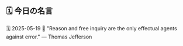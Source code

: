 ## 🗓️ 今日の名言

<!--START_SECTION:quote-->
🗓️ 2025-05-19
💬 "Reason and free inquiry are the only effectual agents against error." — Thomas Jefferson
<!--END_SECTION:quote-->
